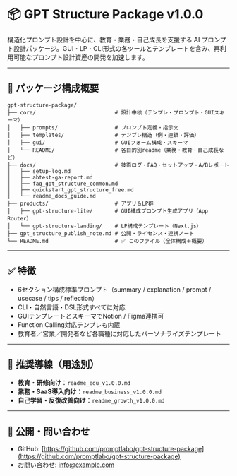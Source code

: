 # 📦 GPT Structure Package v1.0.0

構造化プロンプト設計を中心に、教育・業務・自己成長を支援する AI プロンプト設計パッケージ。GUI・LP・CLI形式の各ツールとテンプレートを含み、再利用可能なプロンプト設計資産の開発を加速します。

---

## 📘 パッケージ構成概要

```
gpt-structure-package/
├── core/                         # 設計中核（テンプレ・プロンプト・GUIスキーマ）
│   ├── prompts/                  # プロンプト定義・指示文
│   ├── templates/                # テンプレ構造（例・連鎖・評価）
│   ├── gui/                      # GUIフォーム構成・スキーマ
│   └── README/                   # 各目的別readme（業務・教育・自己成長など）
├── docs/                         # 技術ログ・FAQ・セットアップ・A/Bレポート
│   ├── setup-log.md
│   ├── abtest-ga-report.md
│   ├── faq_gpt_structure_common.md
│   ├── quickstart_gpt_structure_free.md
│   └── readme_docs_guide.md
├── products/                     # アプリ＆LP群
│   ├── gpt-structure-lite/       # GUI構成プロンプト生成アプリ（App Router）
│   └── gpt-structure-landing/    # LP構成テンプレート（Next.js）
├── gpt_structure_publish_note.md # 公開・ライセンス・連携ノート
└── README.md                     # ✅ このファイル（全体構成＋概要）
```

---

## ✅ 特徴

- 6セクション構成標準プロンプト（summary / explanation / prompt / usecase / tips / reflection）
- CLI・自然言語・DSL形式すべてに対応
- GUIテンプレートとスキーマでNotion / Figma連携可
- Function Calling対応テンプレも内蔵
- 教育者／営業／開発者など各職種に対応したパーソナライズテンプレート

---

## 🧭 推奨導線（用途別）

- **教育・研修向け**：`readme_edu_v1.0.0.md`
- **業務・SaaS導入向け**：`readme_business_v1.0.0.md`
- **自己学習・反復改善向け**：`readme_growth_v1.0.0.md`

---

## 📨 公開・問い合わせ

- GitHub: [https://github.com/promptlabo/gpt-structure-package](https://github.com/promptlabo/gpt-structure-package)
- お問い合わせ: info@example.com
